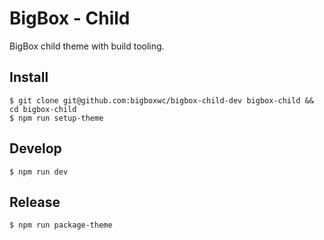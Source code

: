 # BigBox - Child

BigBox child theme with build tooling.

## Install

```
$ git clone git@github.com:bigboxwc/bigbox-child-dev bigbox-child && cd bigbox-child
$ npm run setup-theme
```

## Develop

```
$ npm run dev
```

## Release

```
$ npm run package-theme
```
